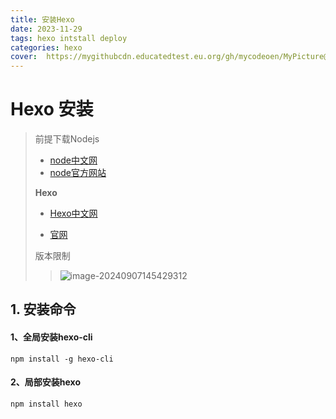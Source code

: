 ```yaml
---
title: 安装Hexo
date: 2023-11-29
tags: hexo intstall deploy
categories: hexo
cover:  https://mygithubcdn.educatedtest.eu.org/gh/mycodeoen/MyPicture@main/blog/202409021145034.jpg
---
```


# Hexo 安装

> 前提下载Nodejs 
>
> - [node中文网](https://nodejs.cn)
> - [node官方网站](https://nodejs.org)
>
> **Hexo**
>
> - [Hexo中文网](https://hexo.io/zh-cn/)
>
> - [官网](https://hexo.io/)
>
> 版本限制
>
> > ![image-20240907145429312](https://mygithubcdn.educatedtest.eu.org/gh/mycodeoen/MyPicture@main/blog/202409071454630.png)

## 1. 安装命令

#### 1、全局安装hexo-cli

```shell
npm install -g hexo-cli
```

#### 2、局部安装hexo

```shell
npm install hexo
```

